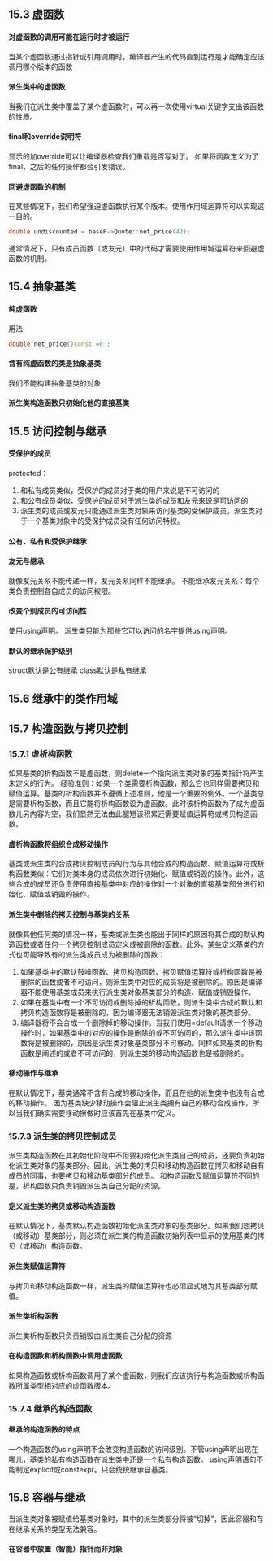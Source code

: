 ## 15.3 虚函数
#### 对虚函数的调用可能在运行时才被运行
当某个虚函数通过指针或引用调用时，编译器产生的代码直到运行是才能确定应该调用哪个版本的函数
#### 派生类中的虚函数
当我们在派生类中覆盖了某个虚函数时，可以再一次使用virtual关键字支出该函数的性质。
#### final和override说明符
显示的加override可以让编译器检查我们重载是否写对了。
如果将函数定义为了final，之后的任何操作都会引发错误。
#### 回避虚函数的机制
在某些情况下，我们希望强迫虚函数执行某个版本。使用作用域运算符可以实现这一目的。
```c++
double undiscounted = baseP->Quote::net_price(42);
```
通常情况下，只有成员函数（或友元）中的代码才需要使用作用域运算符来回避虚函数的机制。
## 15.4 抽象基类
#### 纯虚函数
用法
```c++
double net_price()const =0 ;
```
#### 含有纯虚函数的类是抽象基类
我们不能构建抽象基类的对象
#### 派生类构造函数只初始化他的直接基类
## 15.5 访问控制与继承
#### 受保护的成员
protected：
1. 和私有成员类似，受保护的成员对于类的用户来说是不可访问的
2. 和公有成员类似，受保护的成员对于派生类的成员和友元来说是可访问的
3. 派生类的成员或友元只能通过派生类对象来访问基类的受保护成员。派生类对于一个基类对象中的受保护成员没有任何访问特权。
#### 公有、私有和受保护继承
#### 友元与继承
就像友元关系不能传递一样，友元关系同样不能继承。
不能继承友元关系：每个类负责控制各自成员的访问权限。
#### 改变个别成员的可访问性
使用using声明。
派生类只能为那些它可以访问的名字提供using声明。
#### 默认的继承保护级别
struct默认是公有继承
class默认是私有继承
## 15.6 继承中的类作用域
## 15.7 构造函数与拷贝控制
### 15.7.1 虚析构函数
如果基类的析构函数不是虚函数，则delete一个指向派生类对象的基类指针将产生未定义的行为。
经验准则：如果一个类需要析构函数，那么它也同样需要拷贝和赋值运算。基类的析构函数并不遵循上述准则，他是一个重要的例外。一个基类总是需要析构函数，而且它能将析构函数设为虚函数。此时该析构函数为了成为虚函数儿另内容为空，我们显然无法由此腿短该积累还需要赋值运算符或拷贝构造函数。
#### 虚析构函数将组织合成移动操作
基类或派生类的合成拷贝控制成员的行为与其他合成的构造函数、赋值运算符或析构函数类似：它们对类本身的成员依次进行初始化、赋值或销毁的操作。此外，这些合成的成员还负责使用直接基类中对应的操作对一个对象的直接基类部分进行初始化、赋值或销毁的操作。
#### 派生类中删除的拷贝控制与基类的关系
就像其他任何类的情况一样，基类或派生类也能出于同样的原因将其合成的默认构造函数或者任何一个拷贝控制成员定义成被删除的函数。此外，某些定义基类的方式也可能导致有的派生类成员成为被删除的函数：
1. 如果基类中的默认鼓噪函数、拷贝构造函数、拷贝赋值运算符或析构函数是被删除的函数或者不可访问，则派生类中对应的成员将是被删除的。原因是编译器不能使用基类成员来执行派生类对象基类部分的构造、赋值或销毁操作。
2. 如果在基类中有一个不可访问或删除掉的析构函数，则派生类中合成的默认和拷贝构造函数将是被删除的，因为编译器无法销毁派生类对象的基类部分。
3. 编译器将不会合成一个删除掉的移动操作。当我们使用=default请求一个移动操作时，如果基类中的对应的操作是删除的或不可访问的，那么派生类中该函数将是被删除的，原因是派生类对象基类部分不可移动。同样如果基类的析构函数是阐述的或者不可访问的，则派生类的移动构造函数也是被删除的。
#### 移动操作与继承
在默认情况下，基类通常不含有合成的移动操作，而且在他的派生类中也没有合成的移动操作。
因为基类缺少移动操作会阻止派生类拥有自己的移动合成操作，所以当我们确实需要移动擦做时应该首先在基类中定义。
### 15.7.3 派生类的拷贝控制成员
派生类构造函数在其初始化阶段中不但要初始化派生类自己的成员，还要负责初始化派生类对象的基类部分。因此，派生类的拷贝和移动构造函数在拷贝和移动自有成员的同事，也要拷贝和移动基类部分的成员。
和构造函数及赋值运算符不同的是，析构函数只负责销毁派生类自己分配的资源。
#### 定义派生类的拷贝或移动构造函数
在默认情况下，基类默认构造函数初始化派生类对象的基类部分。如果我们想拷贝（或移动）基类部分，则必须在派生类的构造函数初始列表中显示的使用基类的拷贝（或移动）构造函数。
#### 派生类赋值运算符
与拷贝和移动构造函数一样，派生类的赋值运算符也必须显式地为其基类部分赋值。
#### 派生类析构函数
派生类析构函数只负责销毁由派生类自己分配的资源
#### 在构造函数和析构函数中调用虚函数
如果构造函数或析构函数调用了某个虚函数，则我们应该执行与构造函数或析构函数所属类型相对应的虚函数版本。
### 15.7.4 继承的构造函数
#### 继承的构造函数的特点
一个构造函数的using声明不会改变构造函数的访问级别。不管using声明出现在哪儿，基类的私有构造函数在派生类中还是一个私有构造函数。
using声明语句不能制定explicit或constexpr。只会统统继承自基类。
## 15.8 容器与继承
当派生类对象被赋值给基类对象时，其中的派生类部分将被“切掉”，因此容器和存在继承关系的类型无法兼容。
#### 在容器中放置（智能）指针而非对象
